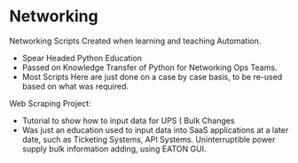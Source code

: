 # Networking
Networking Scripts 
Created when learning and teaching Automation.

- Spear Headed Python Education 
- Passed on Knowledge Transfer of Python for Networking Ops Teams. 
- Most Scripts Here are just done on a case by case basis, to be re-used based on what was required. 

Web Scraping Project:
  - Tutorial to show how to input data for UPS ( Bulk Changes
  - Was just an education used to input data into SaaS applications at a later date, such as Ticketing Systems, API Systems. Uninterruptible power supply bulk     information adding, using EATON GUI. 

